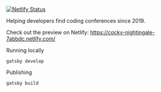 [![Netlify Status](https://api.netlify.com/api/v1/badges/05de16b8-0066-4759-a155-a2f2966ca9bb/deploy-status)](https://app.netlify.com/sites/cocky-nightingale-7abbdc/deploys)

Helping developers find coding conferences since 2019.

Check out the preview on Netlify: https://cocky-nightingale-7abbdc.netlify.com/

Running locally

```
gatsby develop
```

Publishing

```
gatsby build
```